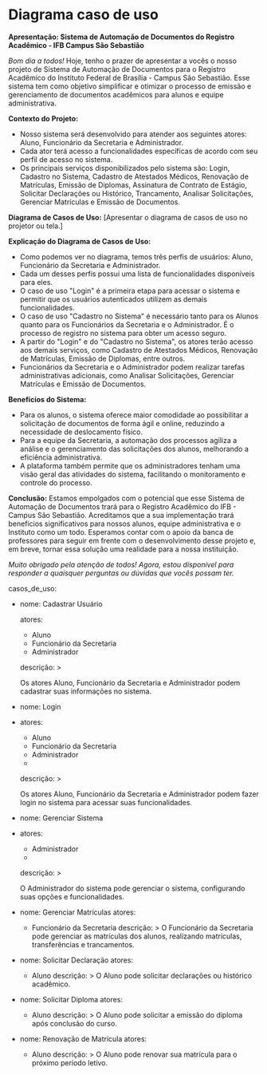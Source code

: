# Diagrama caso de uso
**Apresentação: Sistema de Automação de Documentos do Registro Acadêmico - IFB Campus São Sebastião**

*Bom dia a todos!*
Hoje, tenho o prazer de apresentar a vocês o nosso projeto de Sistema de Automação de Documentos para o Registro Acadêmico do Instituto Federal de Brasília - Campus São Sebastião. Esse sistema tem como objetivo simplificar e otimizar o processo de emissão e gerenciamento de documentos acadêmicos para alunos e equipe administrativa.

**Contexto do Projeto:**
- Nosso sistema será desenvolvido para atender aos seguintes atores: Aluno, Funcionário da Secretaria e Administrador.
- Cada ator terá acesso a funcionalidades específicas de acordo com seu perfil de acesso no sistema.
- Os principais serviços disponibilizados pelo sistema são: Login, Cadastro no Sistema, Cadastro de Atestados Médicos, Renovação de Matrículas, Emissão de Diplomas, Assinatura de Contrato de Estágio, Solicitar Declarações ou Histórico, Trancamento, Analisar Solicitações, Gerenciar Matrículas e Emissão de Documentos.

**Diagrama de Casos de Uso:**
[Apresentar o diagrama de casos de uso no projetor ou tela.]

**Explicação do Diagrama de Casos de Uso:**
- Como podemos ver no diagrama, temos três perfis de usuários: Aluno, Funcionário da Secretaria e Administrador.
- Cada um desses perfis possui uma lista de funcionalidades disponíveis para eles.
- O caso de uso "Login" é a primeira etapa para acessar o sistema e permitir que os usuários autenticados utilizem as demais funcionalidades.
- O caso de uso "Cadastro no Sistema" é necessário tanto para os Alunos quanto para os Funcionários da Secretaria e o Administrador. É o processo de registro no sistema para obter um acesso seguro.
- A partir do "Login" e do "Cadastro no Sistema", os atores terão acesso aos demais serviços, como Cadastro de Atestados Médicos, Renovação de Matrículas, Emissão de Diplomas, entre outros.
- Funcionários da Secretaria e o Administrador podem realizar tarefas administrativas adicionais, como Analisar Solicitações, Gerenciar Matrículas e Emissão de Documentos.

**Benefícios do Sistema:**
- Para os alunos, o sistema oferece maior comodidade ao possibilitar a solicitação de documentos de forma ágil e online, reduzindo a necessidade de deslocamento físico.
- Para a equipe da Secretaria, a automação dos processos agiliza a análise e o gerenciamento das solicitações dos alunos, melhorando a eficiência administrativa.
- A plataforma também permite que os administradores tenham uma visão geral das atividades do sistema, facilitando o monitoramento e controle do processo.

**Conclusão:**
Estamos empolgados com o potencial que esse Sistema de Automação de Documentos trará para o Registro Acadêmico do IFB - Campus São Sebastião. Acreditamos que a sua implementação trará benefícios significativos para nossos alunos, equipe administrativa e o Instituto como um todo. Esperamos contar com o apoio da banca de professores para seguir em frente com o desenvolvimento desse projeto e, em breve, tornar essa solução uma realidade para a nossa instituição.

*Muito obrigado pela atenção de todos! Agora, estou disponível para responder a quaisquer perguntas ou dúvidas que vocês possam ter.*

casos_de_uso:

  - nome: Cadastrar Usuário
    
    atores:
    
      - Aluno
      - Funcionário da Secretaria
      - Administrador
        
    descrição: >
    
      Os atores Aluno, Funcionário da Secretaria e Administrador
      podem cadastrar suas informações no sistema.

  - nome: Login
  - 
    atores:
    
      - Aluno
      - Funcionário da Secretaria
      - Administrador
      - 
    descrição: >

      Os atores Aluno, Funcionário da Secretaria e Administrador
      podem fazer login no sistema para acessar suas funcionalidades.

  - nome: Gerenciar Sistema
  - 
    atores:
    
      - Administrador
      - 
    descrição: >

      O Administrador do sistema pode gerenciar o sistema,
      configurando suas opções e funcionalidades.

  - nome: Gerenciar Matrículas
    atores:
      - Funcionário da Secretaria
    descrição: >
      O Funcionário da Secretaria pode gerenciar as matrículas dos alunos,
      realizando matrículas, transferências e trancamentos.

  - nome: Solicitar Declaração
    atores:
      - Aluno
    descrição: >
      O Aluno pode solicitar declarações ou histórico acadêmico.

  - nome: Solicitar Diploma
    atores:
      - Aluno
    descrição: >
      O Aluno pode solicitar a emissão do diploma após conclusão do curso.

  - nome: Renovação de Matrícula
    atores:
      - Aluno
    descrição: >
      O Aluno pode renovar sua matrícula para o próximo período letivo.

